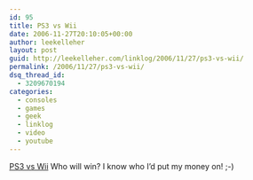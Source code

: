 ```yaml
---
id: 95
title: PS3 vs Wii
date: 2006-11-27T20:10:05+00:00
author: leekelleher
layout: post
guid: http://leekelleher.com/linklog/2006/11/27/ps3-vs-wii/
permalink: /2006/11/27/ps3-vs-wii/
dsq_thread_id:
  - 3209670194
categories:
  - consoles
  - games
  - geek
  - linklog
  - video
  - youtube
---
```

[PS3 vs Wii](http://www.youtube.com/watch?v=WNOqp1t9gao) Who will win? I know who I&#8217;d put my money on! ;-)